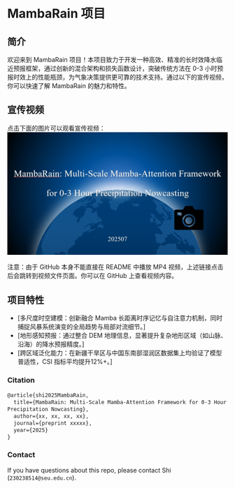 # MambaRain 项目

## 简介
欢迎来到 MambaRain 项目！本项目致力于开发一种高效、精准的长时效降水临近预报框架，通过创新的混合架构和损失函数设计，突破传统方法在 0-3 小时预报时效上的性能瓶颈，为气象决策提供更可靠的技术支持。通过以下的宣传视频，你可以快速了解 MambaRain 的魅力和特性。

## 宣传视频
点击下面的图片可以观看宣传视频：
[![MambaRain 宣传视频](https://github.com/Spring-lovely/MambaRain/blob/main/MP4/MambaRain.png)](https://github.com/Spring-lovely/MambaRain/raw/main/MP4/MambaRain.mp4)

注意：由于 GitHub 本身不能直接在 README 中播放 MP4 视频，上述链接点击后会跳转到视频文件页面。你可以在 GitHub 上查看视频内容。

## 项目特性
- [多尺度时空建模：创新融合 Mamba 长距离时序记忆与自注意力机制，同时捕捉风暴系统演变的全局趋势与局部对流细节。]
- [地形感知预报：通过整合 DEM 地理信息，显著提升复杂地形区域（如山脉、沿海）的降水预报精度。]
- [跨区域泛化能力：在新疆干旱区与中国东南部湿润区数据集上均验证了模型普适性，CSI 指标平均提升12%+。]
  

### Citation

```
@article{shi2025MambaRain,
  title={MambaRain: Multi-Scale Mamba-Attention Framework for 0-3 Hour Precipitation Nowcasting},
  author={xx, xx, xx, xx},
  journal={preprint xxxxx},
  year={2025}
}
```

### Contact
If you have questions about this repo, please contact Shi (`230238514@seu.edu.cn`).
